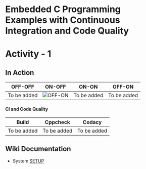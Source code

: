 # Embedded C Programming Examples with Continuous Integration and Code Quality

# Activity - 1 

## In Action

|OFF-OFF|ON-OFF|ON-ON|OFF-ON|
|:--:|:--:|:--:|:--:|
|To be added|![OFF-ON](https://github.com/DhyeyaPatel/Embedded-C/blob/master/simulation/off-on.PNG)|To be added|To be added|

#### CI and Code Quality

|Build|Cppcheck|Codacy|
|:--:|:--:|:--:|
|To be added|To be added|To be added|

## Wiki Documentation
* System [SETUP](https://github.com/DhyeyaPatel/Embedded-C.git)

